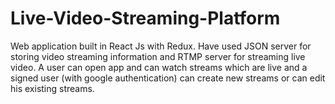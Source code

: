 # Live-Video-Streaming-Platform
Web application built in React Js with Redux. Have used JSON server for storing video streaming information and RTMP server for streaming live video. A user can open app and can watch streams which are live and a signed user (with google authentication) can create new streams or can edit his existing streams.
